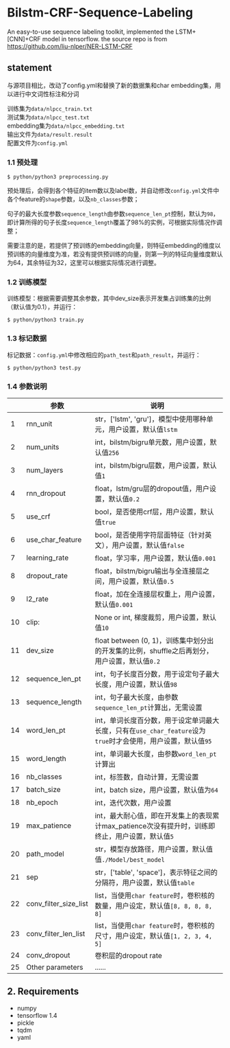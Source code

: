 

# Bilstm-CRF-Sequence-Labeling
An easy-to-use sequence labeling toolkit, implemented the LSTM+\[CNN\]+CRF model in tensorflow. the source repo is from https://github.com/liu-nlper/NER-LSTM-CRF<br>

## statement

与源项目相比，改动了config.yml和替换了新的数据集和char embedding集，用以进行中文词性标注和分词<br>

训练集为`data/nlpcc_train.txt`<br>
测试集为`data/nlpcc_test.txt`<br>
embedding集为`data/nlpcc_embedding.txt`<br>
输出文件为`data/result.result`<br>
配置文件为`config.yml`<br>

### 1.1 预处理
    $ python/python3 preprocessing.py
预处理后，会得到各个特征的item数以及label数，并自动修改`config.yml`文件中各个feature的`shape`参数，以及`nb_classes`参数；

句子的最大长度参数`sequence_length`由参数`sequence_len_pt`控制，默认为`98`，即计算所得的句子长度`sequence_length`覆盖了98%的实例，可根据实际情况作调整；

需要注意的是，若提供了预训练的embedding向量，则特征embedding的维度以预训练的向量维度为准，若没有提供预训练的向量，则第一列的特征向量维度默认为64，其余特征为32，这里可以根据实际情况进行调整。

### 1.2 训练模型

训练模型：根据需要调整其余参数，其中dev_size表示开发集占训练集的比例（默认值为0.1），并运行：

    $ python/python3 train.py

### 1.3 标记数据
标记数据：`config.yml`中修改相应的`path_test`和`path_result`，并运行：

    $ python/python3 test.py

### 1.4 参数说明

|  | 参数 |说明  |
| ------------ | ------------ | ------------ |
|1|rnn_unit| str，\['lstm', 'gru'\]，模型中使用哪种单元，用户设置，默认值`lstm`|
|2|num_units| int，bilstm/bigru单元数，用户设置，默认值`256`|
|3|num_layers| int，bilstm/bigru层数，用户设置，默认值`1`|
|4|rnn_dropout| float，lstm/gru层的dropout值，用户设置，默认值`0.2`|
|5|use_crf| bool，是否使用crf层，用户设置，默认值`true`|
|6|use_char_feature| bool，是否使用字符层面特征（针对英文），用户设置，默认值`false`|
|7|learning_rate| float，学习率，用户设置，默认值`0.001`|
|8|dropout_rate| float，bilstm/bigru输出与全连接层之间，用户设置，默认值`0.5`|
|9|l2_rate| float，加在全连接层权重上，用户设置，默认值`0.001`|
|10|clip:| None or int, 梯度裁剪，用户设置，默认值`10`|
|11|dev_size| float between (0, 1)，训练集中划分出的开发集的比例，shuffle之后再划分，用户设置，默认值`0.2`|
|12|sequence_len_pt|int，句子长度百分数，用于设定句子最大长度，用户设置，默认值`98`|
|13|sequence_length| int，句子最大长度，由参数`sequence_len_pt`计算出，无需设置|
|14|word_len_pt|int，单词长度百分数，用于设定单词最大长度，只有在`use_char_feature`设为`true`时才会使用，用户设置，默认值`95`|
|15|word_length| int，单词最大长度，由参数`word_len_pt`计算出
|16|nb_classes| int，标签数，自动计算，无需设置|
|17|batch_size| int，batch size，用户设置，默认值为`64`|
|18|nb_epoch| int，迭代次数，用户设置|
|19|max_patience| int，最大耐心值，即在开发集上的表现累计max_patience次没有提升时，训练即终止，用户设置，默认值`5`|
|20|path_model| str，模型存放路径，用户设置，默认值值`./Model/best_model`|
|21|sep| str，\['table', 'space'\]，表示特征之间的分隔符，用户设置，默认值`table`|
|22|conv_filter_size_list|list，当使用`char feature`时，卷积核的数量，用户设定，默认值`[8, 8, 8, 8, 8]`|
|23|conv_filter_len_list|list，当使用`char feature`时，卷积核的尺寸，用户设定，默认值`[1, 2, 3, 4, 5]`|
|24|conv_dropout|卷积层的dropout rate|
|25|Other parameters|......|

## 2. Requirements
- numpy
- tensorflow 1.4
- pickle
- tqdm
- yaml

